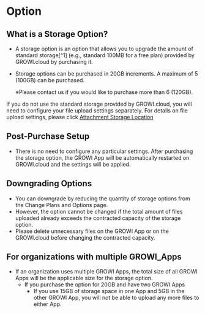 # Option
## What is a Storage Option?
- A storage option is an option that allows you to upgrade the amount of standard storage[^1] (e.g., standard 100MB for a free plan) provided by GROWI.cloud by purchasing it.
- Storage options can be purchased in 20GB increments. A maximum of 5 (100GB) can be purchased.

    ※Please contact us if you would like to purchase more than 6 (120GB).

If you do not use the standard storage provided by GROWI.cloud, you will need to configure your file upload settings separately. 
For details on file upload settings, please click 		[Attachment Storage Location](/en/cloud/AttachmentStorageLocation.html)

## Post-Purchase Setup
- There is no need to configure any particular settings. After purchasing the storage option, the GROWI App will be automatically restarted on GROWI.cloud and the settings will be applied.

## Downgrading Options
- You can downgrade by reducing the quantity of storage options from the Change Plans and Options page.
- However, the option cannot be changed if the total amount of files uploaded already exceeds the contracted capacity of the storage option.
- Please delete unnecessary files on the GROWI App or on the GROWI.cloud before changing the contracted capacity.

## For organizations with multiple GROWI_Apps
- If an organization uses multiple GROWI Apps, the total size of all GROWI Apps will be the applicable size for the storage option.
    - If you purchase the option for 20GB and have two GROWI Apps
        - If you use 15GB of storage space in one App and 5GB in the other GROWI App, you will not be able to upload any more files to either App.


